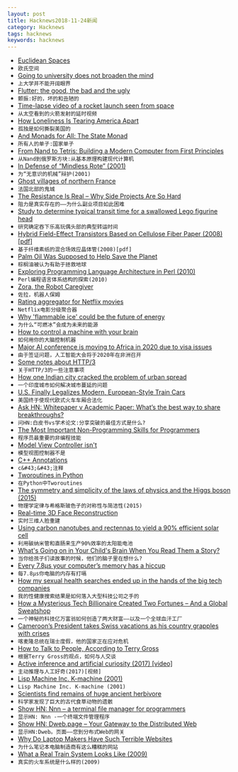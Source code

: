 ```yaml
---
layout: post
title: Hacknews2018-11-24新闻
category: Hacknews
tags: hacknews
keywords: hacknews
---
```




- [Euclidean Spaces](https://meurer.xyz/post/2018-11-18-euclidean-spaces/)
- `欧氏空间`
- [Going to university does not broaden the mind](https://www.economist.com/science-and-technology/2018/11/24/going-to-university-does-not-broaden-the-mind)
- `上大学并不能开阔眼界`
- [Flutter: the good, the bad and the ugly](https://medium.com/asos-techblog/flutter-vs-react-native-for-ios-android-app-development-c41b4e038db9)
- `颤振:好的，坏的和丑陋的`
- [Time-lapse video of a rocket launch seen from space](https://www.syfy.com/syfywire/amazing-time-lapse-video-of-a-rocket-launch-seen-from-space)
- `从太空看到的火箭发射的延时视频`
- [How Loneliness Is Tearing America Apart](https://www.nytimes.com/2018/11/23/opinion/loneliness-political-polarization.html)
- `孤独是如何撕裂美国的`
- [And Monads for All: The State Monad](http://rcardin.github.io/design/programming/fp/monad/2018/11/22/and-monads-for-all-state-monad.html)
- `所有人的单子:国家单子`
- [From Nand to Tetris: Building a Modern Computer from First Principles](https://www.nand2tetris.org/)
- `从Nand到俄罗斯方块:从基本原理构建现代计算机`
- [In Defense of “Mindless Rote” (2001)](http://nychold.com/akin-rote01.html)
- `为“无意识的机械”辩护(2001)`
- [Ghost villages of northern France](http://www.bbc.com/travel/story/20181122-the-nine-ghost-villages-of-northern-france)
- `法国北部的鬼城`
- [The Resistance Is Real – Why Side Projects Are So Hard](http://davemart.in/resistance/)
- `阻力是真实存在的——为什么副业项目如此困难`
- [Study to determine typical transit time for a swallowed Lego figurine head](https://onlinelibrary.wiley.com/doi/abs/10.1111/jpc.14309)
- `研究确定吞下乐高玩偶头部的典型转运时间`
- [Hybrid Field-Effect Transistors Based on Cellulose Fiber Paper (2008) [pdf]](https://run.unl.pt/bitstream/10362/3242/1/Fortunato_2008.pdf)
- `基于纤维素纸的混合场效应晶体管(2008)[pdf]`
- [Palm Oil Was Supposed to Help Save the Planet](https://www.nytimes.com/2018/11/20/magazine/palm-oil-borneo-climate-catastrophe.html)
- `棕榈油被认为有助于拯救地球`
- [Exploring Programming Language Architecture in Perl (2010)](http://billhails.net/Book/front.html)
- `Perl编程语言体系结构的探索(2010)`
- [Zora, the Robot Caregiver](https://www.nytimes.com/interactive/2018/11/23/technology/robot-nurse-zora.html)
- `佐拉，机器人保姆`
- [Rating aggregator for Netflix movies](https://flickmetrix.com/netflix)
- `Netflix电影分级聚合器`
- [Why &#39;flammable ice&#39; could be the future of energy](http://www.bbc.com/future/story/20181119-why-flammable-ice-could-be-the-future-of-energy)
- `为什么“可燃冰”会成为未来的能源`
- [How to control a machine with your brain](https://www.newyorker.com/magazine/2018/11/26/how-to-control-a-machine-with-your-brain)
- `如何用你的大脑控制机器`
- [Major AI conference is moving to Africa in 2020 due to visa issues](https://venturebeat.com/2018/11/19/major-ai-conference-is-moving-to-africa-in-2020-due-to-visa-issues/)
- `由于签证问题，人工智能大会将于2020年在非洲召开`
- [Some notes about HTTP/3](https://blog.erratasec.com/2018/11/some-notes-about-http3.html)
- `关于HTTP/3的一些注意事项`
- [How one Indian city cracked the problem of urban spread](https://www.economist.com/asia/2018/11/24/how-one-indian-city-cracked-the-problem-of-urban-spread)
- `一个印度城市如何解决城市蔓延的问题`
- [U.S. Finally Legalizes Modern, European-Style Train Cars](https://usa.streetsblog.org/2018/11/23/u-s-finally-legalizes-modern-european-style-train-cars/)
- `美国终于使现代欧式火车车厢合法化`
- [Ask HN: Whitepaper v Academic Paper: What’s the best way to share breakthroughs?](item?id=18520273)
- `问HN:白皮书vs学术论文:分享突破的最佳方式是什么?`
- [The Most Important Non-Programming Skills for Programmers](https://dev.to/aspittel/the-most-important-non-programming-skills-for-programmers-iii)
- `程序员最重要的非编程技能`
- [Model View Controller isn&#39;t](http://beza1e1.tuxen.de/model_view_controller.html)
- `模型视图控制器不是`
- [C&#43;&#43; Annotations](http://www.icce.rug.nl/documents/cplusplus/)
- `c&#43;&#43;注释`
- [Tworoutines in Python](http://threespeedlogic.com/python-tworoutines.html)
- `在Python中Tworoutines`
- [The symmetry and simplicity of the laws of physics and the Higgs boson (2015)](https://arxiv.org/abs/1410.6753)
- `物理学定律与希格斯玻色子的对称性与简洁性(2015)`
- [Real-time 3D Face Reconstruction](https://github.com/cleardusk/3DDFA)
- `实时三维人脸重建`
- [Using carbon nanotubes and rectennas to yield a 90% efficient solar cell](https://pv-magazine-usa.com/2018/11/23/all-i-want-for-christmas-is-a-90-efficient-solar-panel/)
- `利用碳纳米管和直肠来生产90%效率的太阳能电池`
- [What&#39;s Going on in Your Child&#39;s Brain When You Read Them a Story?](https://www.kqed.org/mindshift/51281/whats-going-on-in-your-childs-brain-when-you-read-them-a-story)
- `当你给孩子们读故事的时候，他们的脑子里在想什么?`
- [Every 7.8μs your computer’s memory has a hiccup](https://blog.cloudflare.com/every-7-8us-your-computers-memory-has-a-hiccup/)
- `每7.8μs你电脑的内存有打嗝`
- [How my sexual health searches ended up in the hands of the big tech companies](https://www.abc.net.au/news/2018-11-23/health-data-shared-with-tech-companies/10521456)
- `我的性健康搜索结果是如何落入大型科技公司之手的`
- [How a Mysterious Tech Billionaire Created Two Fortunes – And a Global Sweatshop](https://www.forbes.com/sites/nathanvardi/2018/11/19/how-a-mysterious-tech-billionaire-created-two-fortunesand-a-global-software-sweatshop/#4e6d77766cff)
- `一个神秘的科技亿万富翁如何创造了两大财富——以及一个全球血汗工厂`
- [Cameroon’s President takes Swiss vacations as his country grapples with crises](https://www.wsj.com/articles/where-does-the-lion-sleep-tonight-genevas-intercontinental-hotel-1541368940)
- `喀麦隆总统在瑞士度假，他的国家正在应对危机`
- [How to Talk to People, According to Terry Gross](https://www.nytimes.com/2018/11/17/style/self-care/terry-gross-conversation-advice.html)
- `根据Terry Gross的观点，如何与人交谈`
- [Active inference and artificial curiosity (2017) [video]](https://www.youtube.com/watch?v=Y1egnoCWgUg)
- `主动推理与人工好奇(2017)[视频]`
- [Lisp Machine Inc. K-machine (2001)](http://fare.tunes.org/tmp/emergent/kmachine.htm)
- `Lisp Machine Inc. K-machine (2001)`
- [Scientists find remains of huge ancient herbivore](https://phys.org/news/2018-11-scientists-huge-ancient-herbivore.html)
- `科学家发现了巨大的古代食草动物的遗骸`
- [Show HN: Nnn – a terminal file manager for programmers](https://github.com/jarun/nnn)
- `显示HN: Nnn -一个终端文件管理程序`
- [Show HN: Dweb.page – Your Gateway to the Distributed Web](https://github.com/PACTCare/Dweb.page)
- `显示HN:Dweb。页面——您到分布式Web的网关`
- [Why Do Laptop Makers Have Such Terrible Websites](https://gizmodo.com/why-do-laptop-makers-have-such-terrible-websites-1830499398)
- `为什么笔记本电脑制造商有这么糟糕的网站`
- [What a Real Train System Looks Like (2009)](https://newworldeconomics.com/what-a-real-train-system-looks-like/)
- `真实的火车系统是什么样的(2009)`


